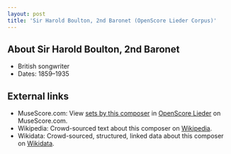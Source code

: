 ```yaml
---
layout: post
title: 'Sir Harold Boulton, 2nd Baronet (OpenScore Lieder Corpus)'
---
```


## About Sir Harold Boulton, 2nd Baronet

- British songwriter
- Dates: 1859–1935

## External links

- MuseScore.com: View [sets by this composer] in [OpenScore Lieder] on MuseScore.com.
- Wikipedia: Crowd-sourced text about this composer on [Wikipedia].
- Wikidata: Crowd-sourced, structured, linked data about this composer on [Wikidata].

[Wikipedia]: https://en.wikipedia.org/wiki/Harold_Boulton
[Wikidata]: https://www.wikidata.org/wiki/Q7527034
[sets by this composer]: https://musescore.com/openscore-lieder-corpus/sets?order=title&text=Boulton,+Harold
[OpenScore Lieder]: https://musescore.com/openscore-lieder-corpus

